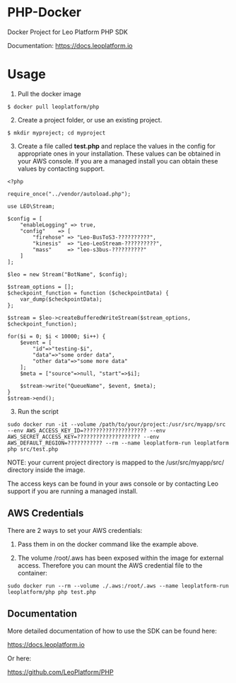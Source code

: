 PHP-Docker
===================

Docker Project for Leo Platform PHP SDK

Documentation: https://docs.leoplatform.io

Usage
=====

1. Pull the docker image

```
$ docker pull leoplatform/php
```

2. Create a project folder, or use an existing project.

```
$ mkdir myproject; cd myproject
```

3. Create a file called **test.php** and replace the values in the config for appropriate ones in your installation.   These values can be obtained in your AWS console. If you are a managed install you can obtain these values by contacting support. 

```
<?php

require_once("../vendor/autoload.php");

use LEO\Stream;

$config = [
	"enableLogging"	=> true,
	"config"	=> [
		"firehose" => "Leo-BusToS3-??????????",
		"kinesis"  => "Leo-LeoStream-??????????",
		"mass"	   => "leo-s3bus-??????????"
	]
];

$leo = new Stream("BotName", $config);

$stream_options = [];
$checkpoint_function = function ($checkpointData) {
	var_dump($checkpointData);
};

$stream = $leo->createBufferedWriteStream($stream_options, $checkpoint_function);

for($i = 0; $i < 10000; $i++) {
	$event = [
		"id"=>"testing-$i",
		"data"=>"some order data",
		"other data"=>"some more data"
	];
	$meta = ["source"=>null, "start"=>$i];
	
	$stream->write("QueueName", $event, $meta);
}
$stream->end();
```

3. Run the script


```
sudo docker run -it --volume /path/to/your/project:/usr/src/myapp/src --env AWS_ACCESS_KEY_ID=???????????????????? --env AWS_SECRET_ACCESS_KEY=???????????????????? --env AWS_DEFAULT_REGION=??????????? --rm --name leoplatform-run leoplatform php src/test.php
```

NOTE: your current project directory is mapped to the /usr/src/myapp/src/ directory inside the image.

The access keys can be found in your aws console or by contacting Leo support if you are running a managed install.


AWS Credentials
--------------

There are 2 ways to set your AWS credentials:

1. Pass them in on the docker command like the example above.

2. The volume /root/.aws has been exposed within the image for external access. Therefore you can mount the AWS credential file to the container:

```
sudo docker run --rm --volume ./.aws:/root/.aws --name leoplatform-run leoplatform/php php test.php 
```

Documentation
-------------

More detailed documentation of how to use the SDK can be found here:

https://docs.leoplatform.io

Or here:

https://github.com/LeoPlatform/PHP
